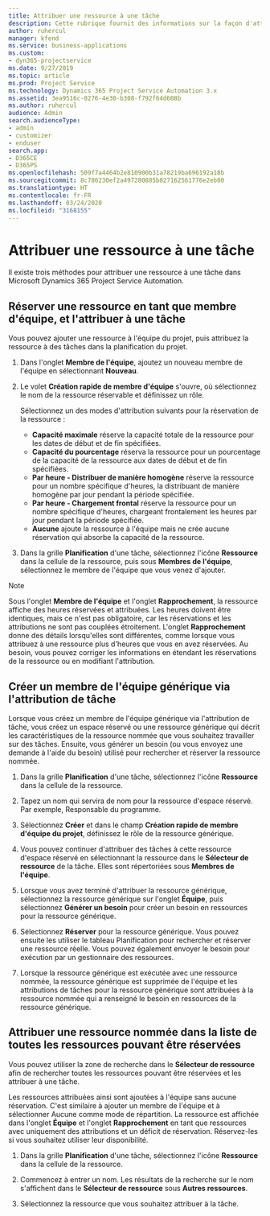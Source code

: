 ```yaml
---
title: Attribuer une ressource à une tâche
description: Cette rubrique fournit des informations sur la façon d'attribuer des ressources aux tâches.
author: ruhercul
manager: kfend
ms.service: business-applications
ms.custom:
- dyn365-projectservice
ms.date: 9/27/2019
ms.topic: article
ms.prod: Project Service
ms.technology: Dynamics 365 Project Service Automation 3.x
ms.assetid: 3ea9516c-0276-4e30-b308-f792f64d608b
ms.author: ruhercul
audience: Admin
search.audienceType:
- admin
- customizer
- enduser
search.app:
- D365CE
- D365PS
ms.openlocfilehash: 509f7a4464b2e810900b31a78219ba696192a18b
ms.sourcegitcommit: 8c786230ef2a497280885b827162561776e2eb00
ms.translationtype: HT
ms.contentlocale: fr-FR
ms.lasthandoff: 03/24/2020
ms.locfileid: "3168155"
---
```

# <a name="assign-a-resource-to-a-task"></a>Attribuer une ressource à une tâche

Il existe trois méthodes pour attribuer une ressource à une tâche dans Microsoft Dynamics 365 Project Service Automation.

## <a name="book-a-resource-as-a-team-member-and-then-assign-the-resource-to-a-task"></a>Réserver une ressource en tant que membre d'équipe, et l'attribuer à une tâche

Vous pouvez ajouter une ressource à l'équipe du projet, puis attribuez la ressource à des tâches dans la planification du projet.

1. Dans l'onglet **Membre de l'équipe**, ajoutez un nouveau membre de l'équipe en sélectionnant **Nouveau**. 

2. Le volet **Création rapide de membre d'équipe** s'ouvre, où sélectionnez le nom de la ressource réservable et définissez un rôle. 

    Sélectionnez un des modes d'attribution suivants pour la réservation de la ressource :

    - **Capacité maximale** réserve la capacité totale de la ressource pour les dates de début et de fin spécifiées.
    - **Capacité du pourcentage** réserva la ressource pour un pourcentage de la capacité de la ressource aux dates de début et de fin spécifiées.
    - **Par heure - Distribuer de manière homogène** réserve la ressource pour un nombre spécifique d'heures, la distribuant de manière homogène par jour pendant la période spécifiée.
    - **Par heure - Chargement frontal** réserve la ressource pour un nombre spécifique d'heures, chargeant frontalement les heures par jour pendant la période spécifiée.
    - **Aucune** ajoute la ressource à l'équipe mais ne crée aucune réservation qui absorbe la capacité de la ressource.

3. Dans la grille **Planification** d'une tâche, sélectionnez l'icône **Ressource** dans la cellule de la ressource, puis sous **Membres de l'équipe**, sélectionnez le membre de l'équipe que vous venez d'ajouter. 

> [!NOTE]
> Sous l'onglet **Membre de l'équipe** et l'onglet **Rapprochement**, la ressource affiche des heures réservées et attribuées. Les heures doivent être identiques, mais ce n'est pas obligatoire, car les réservations et les attributions ne sont pas couplées étroitement. L'onglet **Rapprochement** donne des détails lorsqu'elles sont différentes, comme lorsque vous attribuez à une ressource plus d'heures que vous en avez réservées. Au besoin, vous pouvez corriger les informations en étendant les réservations de la ressource ou en modifiant l'attribution.

## <a name="create-a-generic-team-member-through-task-assignment"></a>Créer un membre de l'équipe générique via l'attribution de tâche

Lorsque vous créez un membre de l'équipe générique via l'attribution de tâche, vous créez un espace réservé ou une ressource générique qui décrit les caractéristiques de la ressource nommée que vous souhaitez travailler sur des tâches. Ensuite, vous générer un besoin (ou vous envoyez une demande à l'aide du besoin) utilisé pour rechercher et réserver la ressource nommée.

1. Dans la grille **Planification** d'une tâche, sélectionnez l'icône **Ressource** dans la cellule de la ressource.

2. Tapez un nom qui servira de nom pour la ressource d'espace réservé. Par exemple, Responsable du programme.

3. Sélectionnez **Créer** et dans le champ **Création rapide de membre d'équipe du projet**, définissez le rôle de la ressource générique.

4. Vous pouvez continuer d'attribuer des tâches à cette ressource d'espace réservé en sélectionnant la ressource dans le **Sélecteur de ressource** de la tâche. Elles sont répertoriées sous **Membres de l'équipe**.

5. Lorsque vous avez terminé d'attribuer la ressource générique, sélectionnez la ressource générique sur l'onglet **Équipe**, puis sélectionnez **Générer un besoin** pour créer un besoin en ressources pour la ressource générique.

6. Sélectionnez **Réserver** pour la ressource générique. Vous pouvez ensuite les utiliser le tableau Planification pour rechercher et réserver une ressource réelle. Vous pouvez également envoyer le besoin pour exécution par un gestionnaire des ressources.

7. Lorsque la ressource générique est exécutée avec une ressource nommée, la ressource générique est supprimée de l'équipe et les attributions de tâches pour la ressource générique sont attribuées à la ressource nommée qui a renseigné le besoin en ressources de la ressource générique.

## <a name="assign-a-named-resource-from-the-list-of-all-bookable-resources"></a>Attribuer une ressource nommée dans la liste de toutes les ressources pouvant être réservées

Vous pouvez utiliser la zone de recherche dans le **Sélecteur de ressource** afin de rechercher toutes les ressources pouvant être réservées et les attribuer à une tâche.

Les ressources attribuées ainsi sont ajoutées à l'équipe sans aucune réservation. C'est similaire à ajouter un membre de l'équipe et à sélectionner Aucune comme mode de répartition. La ressource est affichée dans l'onglet **Équipe** et l'onglet **Rapprochement** en tant que ressources avec uniquement des attributions et un déficit de réservation. Réservez-les si vous souhaitez utiliser leur disponibilité.

1. Dans la grille **Planification** d'une tâche, sélectionnez l'icône **Ressource** dans la cellule de la ressource.

2. Commencez à entrer un nom. Les résultats de la recherche sur le nom s'affichent dans le **Sélecteur de ressource** sous **Autres ressources**.

3. Sélectionnez la ressource que vous souhaitez attribuer à la tâche.

